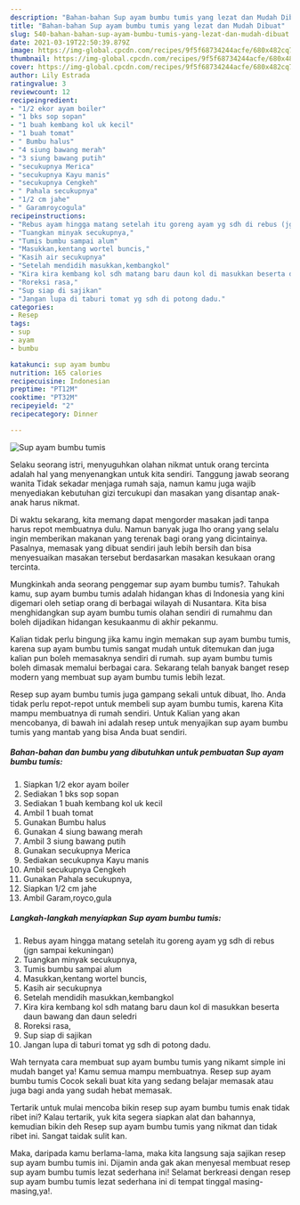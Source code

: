 ```yaml
---
description: "Bahan-bahan Sup ayam bumbu tumis yang lezat dan Mudah Dibuat"
title: "Bahan-bahan Sup ayam bumbu tumis yang lezat dan Mudah Dibuat"
slug: 540-bahan-bahan-sup-ayam-bumbu-tumis-yang-lezat-dan-mudah-dibuat
date: 2021-03-19T22:50:39.879Z
image: https://img-global.cpcdn.com/recipes/9f5f68734244acfe/680x482cq70/sup-ayam-bumbu-tumis-foto-resep-utama.jpg
thumbnail: https://img-global.cpcdn.com/recipes/9f5f68734244acfe/680x482cq70/sup-ayam-bumbu-tumis-foto-resep-utama.jpg
cover: https://img-global.cpcdn.com/recipes/9f5f68734244acfe/680x482cq70/sup-ayam-bumbu-tumis-foto-resep-utama.jpg
author: Lily Estrada
ratingvalue: 3
reviewcount: 12
recipeingredient:
- "1/2 ekor ayam boiler"
- "1 bks sop sopan"
- "1 buah kembang kol uk kecil"
- "1 buah tomat"
- " Bumbu halus"
- "4 siung bawang merah"
- "3 siung bawang putih"
- "secukupnya Merica"
- "secukupnya Kayu manis"
- "secukupnya Cengkeh"
- " Pahala secukupnya"
- "1/2 cm jahe"
- " Garamroycogula"
recipeinstructions:
- "Rebus ayam hingga matang setelah itu goreng ayam yg sdh di rebus (jgn sampai kekuningan)"
- "Tuangkan minyak secukupnya,"
- "Tumis bumbu sampai alum"
- "Masukkan,kentang wortel buncis,"
- "Kasih air secukupnya"
- "Setelah mendidih masukkan,kembangkol"
- "Kira kira kembang kol sdh matang baru daun kol di masukkan beserta daun bawang dan daun seledri"
- "Roreksi rasa,"
- "Sup siap di sajikan"
- "Jangan lupa di taburi tomat yg sdh di potong dadu."
categories:
- Resep
tags:
- sup
- ayam
- bumbu

katakunci: sup ayam bumbu 
nutrition: 165 calories
recipecuisine: Indonesian
preptime: "PT12M"
cooktime: "PT32M"
recipeyield: "2"
recipecategory: Dinner

---
```



![Sup ayam bumbu tumis](https://img-global.cpcdn.com/recipes/9f5f68734244acfe/680x482cq70/sup-ayam-bumbu-tumis-foto-resep-utama.jpg)

Selaku seorang istri, menyuguhkan olahan nikmat untuk orang tercinta adalah hal yang menyenangkan untuk kita sendiri. Tanggung jawab seorang  wanita Tidak sekadar menjaga rumah saja, namun kamu juga wajib menyediakan kebutuhan gizi tercukupi dan masakan yang disantap anak-anak harus nikmat.

Di waktu  sekarang, kita memang dapat mengorder masakan jadi tanpa harus repot membuatnya dulu. Namun banyak juga lho orang yang selalu ingin memberikan makanan yang terenak bagi orang yang dicintainya. Pasalnya, memasak yang dibuat sendiri jauh lebih bersih dan bisa menyesuaikan masakan tersebut berdasarkan masakan kesukaan orang tercinta. 



Mungkinkah anda seorang penggemar sup ayam bumbu tumis?. Tahukah kamu, sup ayam bumbu tumis adalah hidangan khas di Indonesia yang kini digemari oleh setiap orang di berbagai wilayah di Nusantara. Kita bisa menghidangkan sup ayam bumbu tumis olahan sendiri di rumahmu dan boleh dijadikan hidangan kesukaanmu di akhir pekanmu.

Kalian tidak perlu bingung jika kamu ingin memakan sup ayam bumbu tumis, karena sup ayam bumbu tumis sangat mudah untuk ditemukan dan juga kalian pun boleh memasaknya sendiri di rumah. sup ayam bumbu tumis boleh dimasak memalui berbagai cara. Sekarang telah banyak banget resep modern yang membuat sup ayam bumbu tumis lebih lezat.

Resep sup ayam bumbu tumis juga gampang sekali untuk dibuat, lho. Anda tidak perlu repot-repot untuk membeli sup ayam bumbu tumis, karena Kita mampu membuatnya di rumah sendiri. Untuk Kalian yang akan mencobanya, di bawah ini adalah resep untuk menyajikan sup ayam bumbu tumis yang mantab yang bisa Anda buat sendiri.

<!--inarticleads1-->

##### Bahan-bahan dan bumbu yang dibutuhkan untuk pembuatan Sup ayam bumbu tumis:

1. Siapkan 1/2 ekor ayam boiler
1. Sediakan 1 bks sop sopan
1. Sediakan 1 buah kembang kol uk kecil
1. Ambil 1 buah tomat
1. Gunakan  Bumbu halus
1. Gunakan 4 siung bawang merah
1. Ambil 3 siung bawang putih
1. Gunakan secukupnya Merica
1. Sediakan secukupnya Kayu manis
1. Ambil secukupnya Cengkeh
1. Gunakan  Pahala secukupnya,
1. Siapkan 1/2 cm jahe
1. Ambil  Garam,royco,gula




<!--inarticleads2-->

##### Langkah-langkah menyiapkan Sup ayam bumbu tumis:

1. Rebus ayam hingga matang setelah itu goreng ayam yg sdh di rebus (jgn sampai kekuningan)
1. Tuangkan minyak secukupnya,
1. Tumis bumbu sampai alum
1. Masukkan,kentang wortel buncis,
1. Kasih air secukupnya
1. Setelah mendidih masukkan,kembangkol
1. Kira kira kembang kol sdh matang baru daun kol di masukkan beserta daun bawang dan daun seledri
1. Roreksi rasa,
1. Sup siap di sajikan
1. Jangan lupa di taburi tomat yg sdh di potong dadu.




Wah ternyata cara membuat sup ayam bumbu tumis yang nikamt simple ini mudah banget ya! Kamu semua mampu membuatnya. Resep sup ayam bumbu tumis Cocok sekali buat kita yang sedang belajar memasak atau juga bagi anda yang sudah hebat memasak.

Tertarik untuk mulai mencoba bikin resep sup ayam bumbu tumis enak tidak ribet ini? Kalau tertarik, yuk kita segera siapkan alat dan bahannya, kemudian bikin deh Resep sup ayam bumbu tumis yang nikmat dan tidak ribet ini. Sangat taidak sulit kan. 

Maka, daripada kamu berlama-lama, maka kita langsung saja sajikan resep sup ayam bumbu tumis ini. Dijamin anda gak akan menyesal membuat resep sup ayam bumbu tumis lezat sederhana ini! Selamat berkreasi dengan resep sup ayam bumbu tumis lezat sederhana ini di tempat tinggal masing-masing,ya!.

